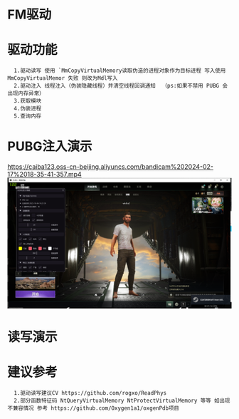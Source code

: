 # FM驱动

# 驱动功能
      1.驱动读写 使用 `MmCopyVirtualMemory读取伪造的进程对象作为目标进程 写入使用MmCopyVirtualMemor 失败 则改为Mdl写入
      2.驱动注入 线程注入（伪装隐藏线程）并清空线程回调通知  （ps:如果不禁用 PUBG 会出现内存异常）
      3.获取模块
      4.伪装进程
      5.查询内存
 # PUBG注入演示
https://caiba123.oss-cn-beijing.aliyuncs.com/bandicam%202024-02-17%2018-35-41-357.mp4
![image](https://github.com/HOOK11/PUBG-DX/blob/master/img/QQ%E5%9B%BE%E7%89%8720231004162338.png)

# 读写演示


# 建议参考
      1.驱动读写建议CV https://github.com/rogxo/ReadPhys
      2.部分函数特征码 NtQueryVirtualMemory NtProtectVirtualMemory 等等 如出现不兼容情况 参考 https://github.com/Oxygen1a1/oxgenPdb项目
